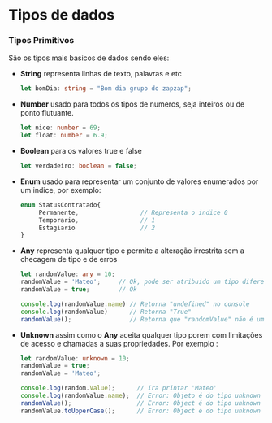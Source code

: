 # Tipos de dados

### Tipos Primitivos

São os tipos mais basicos de dados sendo eles:

- **String** representa linhas de texto, palavras e etc 
  
  ```ts
  let bomDia: string = "Bom dia grupo do zapzap";
  ```

- **Number**  usado para todos os tipos de numeros, seja inteiros ou de ponto flutuante.
  
  ```ts
  let nice: number = 69;
  let float: number = 6.9;
  ```

- **Boolean** para os valores true e false
  
  ```ts
  let verdadeiro: boolean = false;
  ```

- **Enum** usado para representar um conjunto de valores enumerados por um indice, por exemplo:
  
  ```ts
  enum StatusContratado{
       Permanente,                 // Representa o indice 0
       Temporario,                 // 1
       Estagiario                  // 2
  }
  ```

- **Any** representa qualquer tipo e permite a alteração irrestrita sem a checagem de tipo e de erros
  
  ```ts
  let randomValue: any = 10;
  randomValue = 'Mateo';     // Ok, pode ser atribuido um tipo diferente
  randomValue = true;        // Ok
  
  console.log(randomValue.name) // Retorna "undefined" no console
  console.log(randomValue)      // Retorna "True"
  randomValue();                // Retorna que "randomValue" não é uma função
  ```

- **Unknown** assim como o **Any** aceita qualquer tipo porem com limitações de acesso e chamadas a suas propriedades. Por exemplo :
  
  ```ts
  let randomValue: unknown = 10;
  randomValue = true;
  randomValue = 'Mateo';
  
  console.log(random.Value);      // Ira printar 'Mateo'
  console.log(randomValue.name);  // Error: Objeto é do tipo unknown
  randomValue();                  // Error: Object é do tipo unknown
  randomValue.toUpperCase();      // Error: Object é do tipo unknown
  ```
